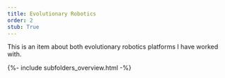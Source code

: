 ```yaml
---
title: Evolutionary Robotics
order: 2
stub: True
---
```


This is an item about both evolutionary robotics platforms I have worked with.

{%- include subfolders_overview.html -%}
